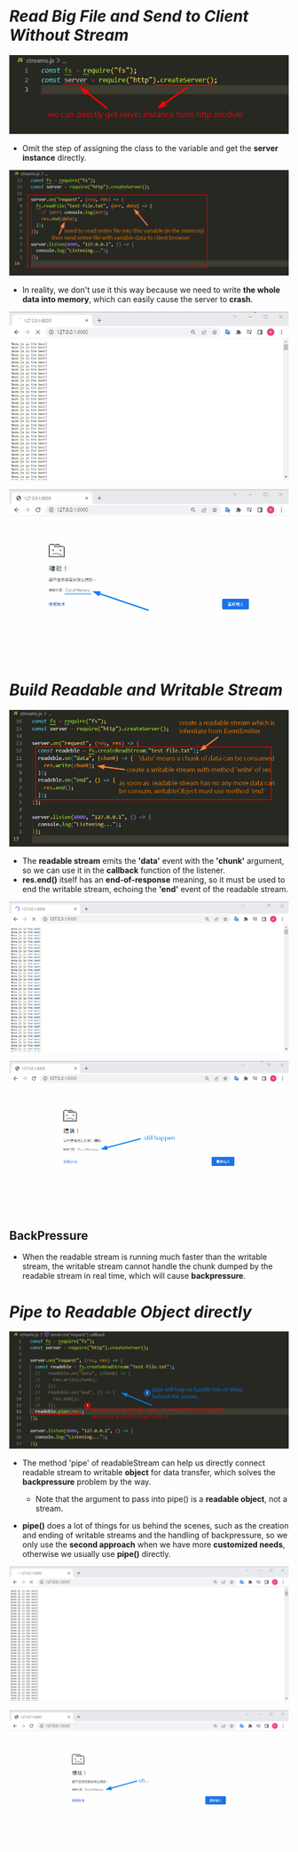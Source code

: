 # **_Read Big File and Send to Client Without Stream_**

![Alt create instance from http in one line](pic/bandicam%202022-10-13%2002-08-35-814.jpg)

- Omit the step of assigning the class to the variable and get the **server instance** directly.

![Alt oldest way to read big data then send to client](pic/bandicam%202022-10-13%2002-14-10-111.jpg)

- In reality, we don't use it this way because we need to write **the whole data into memory**, which can easily cause the server to **crash**.

![Alt browser test](pic/bandicam%202022-10-13%2002-14-33-120.jpg)

![Alt out of memory](pic/bandicam%202022-10-13%2002-15-34-735.jpg)

# **_Build Readable and Writable Stream_**

![Alt stream way(build readable/writable stream)](pic/bandicam%202022-10-13%2002-26-55-348.jpg)

- The **readable stream** emits the **'data'** event with the **'chunk'** argument, so we can use it in the **callback** function of the listener.
- **res.end()** itself has an **end-of-response** meaning, so it must be used to end the writable stream, echoing the **'end'** event of the readable stream.

![Alt browser test](pic/bandicam%202022-10-13%2002-27-14-923.jpg)

![Alt out of memory](pic/bandicam%202022-10-13%2002-27-45-808.jpg)

## **BackPressure**

- When the readable stream is running much faster than the writable stream, the writable stream cannot handle the chunk dumped by the readable stream in real time, which will cause **backpressure**.

# **_Pipe to Readable Object directly_**

![Alt pipe way](pic/bandicam%202022-10-13%2002-30-31-420.jpg)

- The method 'pipe' of readableStream can help us directly connect readable stream to writable **object** for data transfer, which solves the **backpressure** problem by the way.

  - Note that the argument to pass into pipe() is a **readable object**, not a stream.

- **pipe()** does a lot of things for us behind the scenes, such as the creation and ending of writable streams and the handling of backpressure, so we only use the **second approach** when we have more **customized needs**, otherwise we usually use **pipe()** directly.

![Alt  browser test](pic/bandicam%202022-10-13%2002-30-52-963.jpg)

![Alt  out of memory](pic/bandicam%202022-10-13%2002-31-18-458.jpg)
